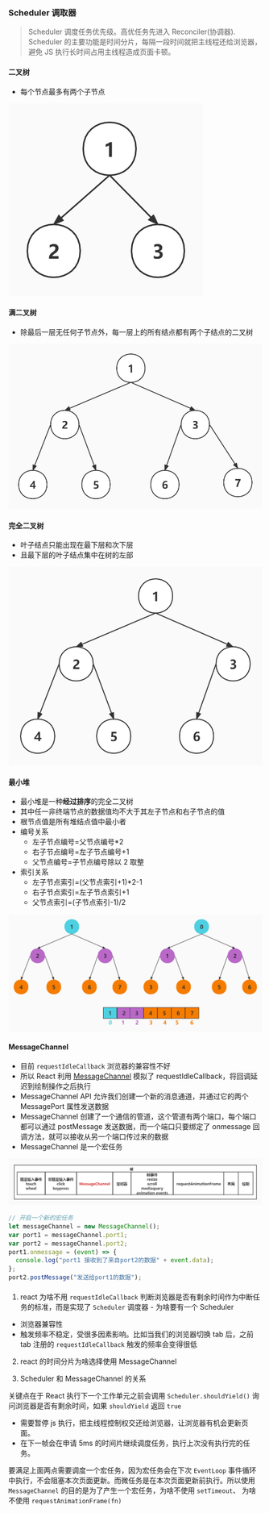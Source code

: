 ### Scheduler 调取器

> Scheduler 调度任务优先级。高优任务先进入 Reconciler(协调器).
> Scheduler 的主要功能是时间分片，每隔一段时间就把主线程还给浏览器，避免 JS 执行长时间占用主线程造成页面卡顿。

#### 二叉树

- 每个节点最多有两个子节点

![二叉树](./images/er_cha_shu.jpg "二叉树")

#### 满二叉树

- 除最后一层无任何子节点外，每一层上的所有结点都有两个子结点的二叉树

![满二叉树](./images/man_er_cha_shu.jpg "满二叉树")

#### 完全二叉树

- 叶子结点只能出现在最下层和次下层
- 且最下层的叶子结点集中在树的左部

![完全二叉树](./images/wan_quan_er_cha_shu.jpg "完全二叉树")

#### 最小堆

- 最小堆是一种**经过排序**的完全二叉树
- 其中任一非终端节点的数据值均不大于其左子节点和右子节点的值
- 根节点值是所有堆结点值中最小者
- 编号关系
  - 左子节点编号=父节点编号\*2
  - 右子节点编号=左子节点编号+1
  - 父节点编号=子节点编号除以 2 取整
- 索引关系
  - 左子节点索引=(父节点索引+1)\*2-1
  - 右子节点索引=左子节点索引+1
  - 父节点索引=(子节点索引-1)/2

![最小堆](./images/zui_xiao_dui.jpg "最小堆")

#### MessageChannel

- 目前 `requestIdleCallback` 浏览器的兼容性不好
- 所以 React 利用 [MessageChannel](https://developer.mozilla.org/zh-CN/docs/Web/API/MessageChannel "MessageChannel") 模拟了 requestIdleCallback，将回调延迟到绘制操作之后执行
- MessageChannel API 允许我们创建一个新的消息通道，并通过它的两个 MessagePort 属性发送数据
- MessageChannel 创建了一个通信的管道，这个管道有两个端口，每个端口都可以通过 postMessage 发送数据，而一个端口只要绑定了 onmessage 回调方法，就可以接收从另一个端口传过来的数据
- MessageChannel 是一个宏任务

![完全二叉树](./images/liu_lan_qi_zhen_1643277067067.jpg "完全二叉树")

```js
// 开启一个新的宏任务
let messageChannel = new MessageChannel();
var port1 = messageChannel.port1;
var port2 = messageChannel.port2;
port1.onmessage = (event) => {
  console.log("port1 接收到了来自port2的数据" + event.data);
};
port2.postMessage("发送给port1的数据");
```

####

1. react 为啥不用 `requestIdleCallback` 判断浏览器是否有剩余时间作为中断任务的标准，而是实现了 `Scheduler` 调度器 - 为啥要有一个 Scheduler

- 浏览器兼容性
- 触发频率不稳定，受很多因素影响。比如当我们的浏览器切换 tab 后，之前 tab 注册的 `requestIdleCallback` 触发的频率会变得很低

2. react 的时间分片为啥选择使用 MessageChannel

3. Scheduler 和 MessageChannel 的关系

关键点在于 React 执行下一个工作单元之前会调用 `Scheduler.shouldYield()` 询问浏览器是否有剩余时间，如果 `shouldYield` 返回 `true`

- 需要暂停 js 执行，把主线程控制权交还给浏览器，让浏览器有机会更新页面。
- 在下一帧会在申请 5ms 的时间片继续调度任务，执行上次没有执行完的任务。

要满足上面两点需要调度一个宏任务，因为宏任务会在下次 `EventLoop` 事件循环中执行，不会阻塞本次页面更新。而微任务是在本次页面更新前执行。所以使用 `MessageChannel` 的目的是为了产生一个宏任务，为啥不使用 `setTimeout`、 为啥不使用 `requestAnimationFrame(fn)`
